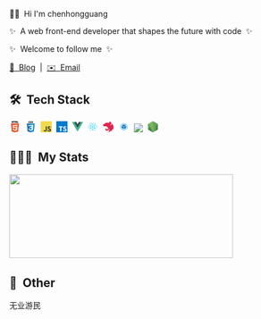 
<p>👋🏼 &nbsp;Hi I'm chenhongguang </p>
<p>✨ &nbsp;A web front-end developer that shapes the future with code&nbsp; ✨</p>
<p>✨ &nbsp;Welcome to follow me&nbsp; ✨</p>

[📖 &nbsp;Blog](https://github.com/s744007195)
&nbsp;|&nbsp;
[✉️ &nbsp;Email](mailto:chnehongguangs@gmail.com)

## 🛠 &nbsp;Tech Stack
<code><img height="20" src="https://raw.githubusercontent.com/github/explore/80688e429a7d4ef2fca1e82350fe8e3517d3494d/topics/html/html.png"></code>&nbsp;
<code><img height="20" src="https://raw.githubusercontent.com/github/explore/80688e429a7d4ef2fca1e82350fe8e3517d3494d/topics/css/css.png"></code>&nbsp;
<code><img height="20" src="https://raw.githubusercontent.com/github/explore/80688e429a7d4ef2fca1e82350fe8e3517d3494d/topics/javascript/javascript.png"></code>&nbsp;
<code><img height="20" src="https://raw.githubusercontent.com/github/explore/80688e429a7d4ef2fca1e82350fe8e3517d3494d/topics/typescript/typescript.png"></code>&nbsp;
<code><img height="20" src="https://raw.githubusercontent.com/github/explore/80688e429a7d4ef2fca1e82350fe8e3517d3494d/topics/vue/vue.png"></code>&nbsp;
<code><img height="20" src="https://raw.githubusercontent.com/github/explore/80688e429a7d4ef2fca1e82350fe8e3517d3494d/topics/react/react.png"></code>&nbsp;
<code><img height="20" src="https://raw.githubusercontent.com/github/explore/main/topics/nestjs/nestjs.png"></code>&nbsp;
<code><img height="20" src="https://raw.githubusercontent.com/github/explore/80688e429a7d4ef2fca1e82350fe8e3517d3494d/topics/webpack/webpack.png"></code>&nbsp;
<code><img height="20" src="https://vitejs.dev/logo.svg"></code>&nbsp;
<code><img height="20" src="https://raw.githubusercontent.com/github/explore/80688e429a7d4ef2fca1e82350fe8e3517d3494d/topics/nodejs/nodejs.png"></code>

## 👨🏻‍💻 &nbsp;My Stats

<div>
  <img height="150em"  width="400em"  src="https://github-readme-stats.vercel.app/api/top-langs/?username=uncle-light&layout=compact&count_private=true&hide=html" />
</div>



<!-- [![trophy](https://github-profile-trophy.vercel.app/?username=amadeus711&rank=SSS,SS,S,AAA,AA,A&margin-w=8&no-frame=true&no-bg=true)](https://github.com/ryo-ma/github-profile-trophy) -->

## 📍 &nbsp;Other

无业游民



